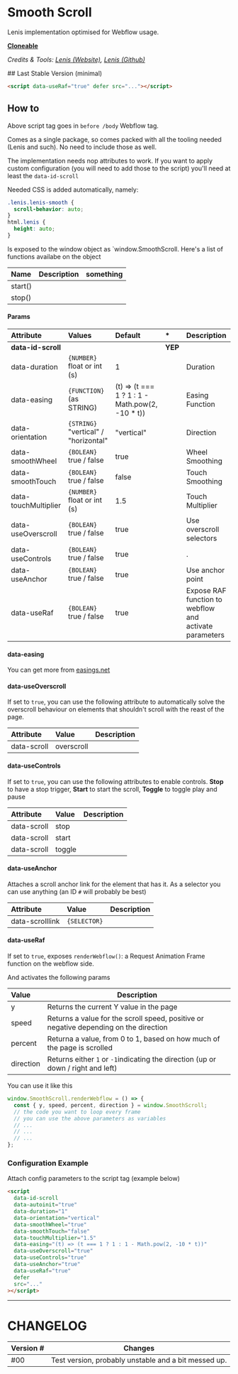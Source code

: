 # Smooth Scroll

Lenis implementation optimised for Webflow usage.

[**Cloneable**](/)

_Credits & Tools: [Lenis (Website)](https://lenis.studiofreight.com/), [Lenis (Github)](https://github.com/studio-freight/lenis)_

## Last Stable Version (minimal)

```html
<script data-useRaf="true" defer src="..."></script>
```

## How to

Above script tag goes in `before /body` Webflow tag.

Comes as a single package, so comes packed with all the tooling needed (Lenis and such). No need to include those as well.

The implementation needs nop attributes to work. If you want to apply custom configuration (you will need to add those to the script) you'll need at least the `data-id-scroll`

Needed CSS is added automatically, namely:

```css
.lenis.lenis-smooth {
  scroll-behavior: auto;
}
html.lenis {
  height: auto;
}
```

Is exposed to the window object as `window.SmoothScroll. Here's a list of functions availabe on the object

| Name    | Description | something |
| :------ | :---------- | :-------- |
| start() |             |           |
| stop()  |             |           |

#### Params

| Attribute            | Values                               | Default                                          | \*      | Description                                            |
| :------------------- | :----------------------------------- | :----------------------------------------------- | :------ | :----------------------------------------------------- |
| **data-id-scroll**   |                                      |                                                  | **YEP** |                                                        |
| data-duration        | `{NUMBER}` float or int (s)          | 1                                                |         | Duration                                               |
| data-easing          | `{FUNCTION}` (as STRING)             | (t) => (t === 1 ? 1 : 1 - Math.pow(2, -10 \* t)) |         | Easing Function                                        |
| data-orientation     | `{STRING}` "vertical" / "horizontal" | "vertical"                                       |         | Direction                                              |
| data-smoothWheel     | `{BOLEAN}` true / false              | true                                             |         | Wheel Smoothing                                        |
| data-smoothTouch     | `{BOLEAN}` true / false              | false                                            |         | Touch Smoothing                                        |
| data-touchMultiplier | `{NUMBER}` float or int (s)          | 1.5                                              |         | Touch Multiplier                                       |
| data-useOverscroll   | `{BOLEAN}` true / false              | true                                             |         | Use overscroll selectors                               |
| data-useControls     | `{BOLEAN}` true / false              | true                                             |         | .                                                      |
| data-useAnchor       | `{BOLEAN}` true / false              | true                                             |         | Use anchor point                                       |
| data-useRaf          | `{BOLEAN}` true / false              | true                                             |         | Expose RAF function to webflow and activate parameters |

<!-- #### Long Description -->

#### data-easing

You can get more from [easings.net](https://easings.net/)

#### data-useOverscroll

If set to `true`, you can use the following attribute to automatically solve the overscroll behaviour on elements that shouldn't scroll with the reast of the page.

| Attribute   | Value      | Description |
| :---------- | :--------- | :---------- |
| data-scroll | overscroll |             |

#### data-useControls

If set to `true`, you can use the following attributes to enable controls.
**Stop** to have a stop trigger, **Start** to start the scroll, **Toggle** to toggle play and pause

| Attribute   | Value  | Description |
| :---------- | :----- | :---------- |
| data-scroll | stop   |             |
| data-scroll | start  |             |
| data-scroll | toggle |             |

#### data-useAnchor

Attaches a scroll anchor link for the element that has it. As a selector you can use anything (an ID `#` will probably be best)

| Attribute       | Value        | Description |
| :-------------- | :----------- | :---------- |
| data-scrolllink | `{SELECTOR}` |             |

#### data-useRaf

If set to `true`, exposes `renderWebflow()`: a Request Animation Frame function on the webflow side.

And activates the following params

| Value     | Description                                                                           |
| :-------- | ------------------------------------------------------------------------------------- |
| y         | Returns the current Y value in the page                                               |
| speed     | Returns a value for the scroll speed, positive or negative depending on the direction |
| percent   | Returna a value, from 0 to 1, based on how much of the page is scrolled               |
| direction | Returns either `1` or `-1`indicating the direction (up or down / right and left)      |

You can use it like this

```js
window.SmoothScroll.renderWebflow = () => {
  const { y, speed, percent, direction } = window.SmoothScroll;
  // the code you want to loop every frame
  // you can use the above parameters as variables
  // ...
  // ...
  // ...
};
```

### Configuration Example

Attach config parameters to the script tag (example below)

```html
<script
  data-id-scroll
  data-autoinit="true"
  data-duration="1"
  data-orientation="vertical"
  data-smoothWheel="true"
  data-smoothTouch="false"
  data-touchMultiplier="1.5"
  data-easing="(t) => (t === 1 ? 1 : 1 - Math.pow(2, -10 * t))"
  data-useOverscroll="true"
  data-useControls="true"
  data-useAnchor="true"
  data-useRaf="true"
  defer
  src="..."
></script>
```

---

# CHANGELOG

| Version # | Changes                                              |
| --------- | ---------------------------------------------------- |
| #00       | Test version, probably unstable and a bit messed up. |
